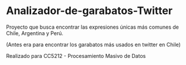 # Analizador-de-garabatos-Twitter

Proyecto que busca encontrar las expresiones únicas más comunes de Chile, Argentina y Perú.

(Antes era para encontrar los garabatos más usados en twitter en Chile)

Realizado para CC5212 - Procesamiento Masivo de Datos
